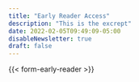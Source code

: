 ```yaml
---
title: "Early Reader Access"
description: "This is the excrept"
date: 2022-02-05T09:49:09-05:00
disableNewsletter: true
draft: false
---
```


{{< form-early-reader >}}
